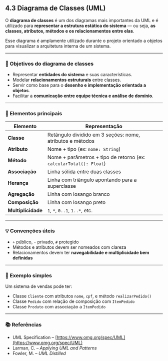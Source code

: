## 4.3 Diagrama de Classes (UML)

O **diagrama de classes** é um dos diagramas mais importantes da UML e é utilizado para **representar a estrutura estática do sistema** — ou seja, **as classes, atributos, métodos e os relacionamentos entre elas**.

Esse diagrama é amplamente utilizado durante o projeto orientado a objetos para visualizar a arquitetura interna de um sistema.

---

### 🎯 Objetivos do diagrama de classes

- Representar **entidades do sistema** e suas características.
- Modelar **relacionamentos estruturais** entre classes.
- Servir como base para o **desenho e implementação orientada a objetos**.
- Facilitar a **comunicação entre equipe técnica e análise de domínio**.

---

### 🧩 Elementos principais

| Elemento           | Representação                                                      |
| ------------------ | ------------------------------------------------------------------ |
| **Classe**         | Retângulo dividido em 3 seções: nome, atributos e métodos          |
| **Atributo**       | Nome + tipo (ex: `nome: String`)                                   |
| **Método**         | Nome + parâmetros + tipo de retorno (ex: `calcularTotal(): Float`) |
| **Associação**     | Linha sólida entre duas classes                                    |
| **Herança**        | Linha com triângulo apontando para a superclasse                   |
| **Agregação**      | Linha com losango branco                                           |
| **Composição**     | Linha com losango preto                                            |
| **Multiplicidade** | `1`, `*`, `0..1`, `1..*`, etc.                                     |

---

### 💡 Convenções úteis

- `+` público, `-` privado, `#` protegido
- Métodos e atributos devem ser nomeados com clareza
- Relacionamentos devem ter **navegabilidade e multiplicidade bem definidas**

---

### 🧠 Exemplo simples

Um sistema de vendas pode ter:

- Classe `Cliente` com atributos `nome`, `cpf`, e método `realizarPedido()`
- Classe `Pedido` com relação de composição com `ItemPedido`
- Classe `Produto` com associação a `ItemPedido`

---

### 📚 Referências

- UML Specification – [https://www.omg.org/spec/UML](https://www.omg.org/spec/UML)
- Larman, C. – _Applying UML and Patterns_
- Fowler, M. – _UML Distilled_
